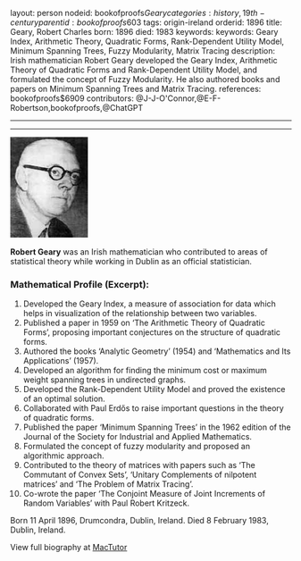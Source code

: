 layout: person
nodeid: bookofproofs$Geary
categories: history,19th-century
parentid: bookofproofs$603
tags: origin-ireland
orderid: 1896
title: Geary, Robert Charles
born: 1896
died: 1983
keywords: keywords: Geary Index, Arithmetic Theory, Quadratic Forms, Rank-Dependent Utility Model, Minimum Spanning Trees, Fuzzy Modularity, Matrix Tracing
description: Irish mathematician Robert Geary developed the Geary Index, Arithmetic Theory of Quadratic Forms and Rank-Dependent Utility Model, and formulated the concept of Fuzzy Modularity. He also authored books and papers on Minimum Spanning Trees and Matrix Tracing.
references: bookofproofs$6909
contributors: @J-J-O'Connor,@E-F-Robertson,bookofproofs,@ChatGPT

---



---

![Geary.jpg](https://github.com/bookofproofs/bookofproofs.github.io/blob/main/_sources/_assets/images/portraits/Geary.jpg?raw=true)

**Robert Geary** was an Irish mathematician who contributed to areas of statistical theory while working in Dublin as an official statistician.

### Mathematical Profile (Excerpt):
1. Developed the Geary Index, a measure of association for data which helps in visualization of the relationship between two variables.
2. Published a paper in 1959 on ‘The Arithmetic Theory of Quadratic Forms’, proposing important conjectures on the structure of quadratic forms.
3. Authored the books ‘Analytic Geometry’ (1954) and ‘Mathematics and Its Applications’ (1957).
4. Developed an algorithm for finding the minimum cost or maximum weight spanning trees in undirected graphs.
5. Developed the Rank-Dependent Utility Model and proved the existence of an optimal solution. 
6. Collaborated with Paul Erdős to raise important questions in the theory of quadratic forms.
7. Published the paper ‘Minimum Spanning Trees’ in the 1962 edition of the Journal of the Society for Industrial and Applied Mathematics.
8. Formulated the concept of fuzzy modularity and proposed an algorithmic approach.
9. Contributed to the theory of matrices with papers such as ‘The Commutant of Convex Sets’, ‘Unitary Complements of nilpotent matrices’ and ‘The Problem of Matrix Tracing’.
10. Co-wrote the paper ‘The Conjoint Measure of Joint Increments of Random Variables’ with Paul Robert Kritzeck.

Born 11 April 1896, Drumcondra, Dublin, Ireland. Died 8 February 1983, Dublin, Ireland.

View full biography at [MacTutor](https://mathshistory.st-andrews.ac.uk/Biographies/Geary/)
